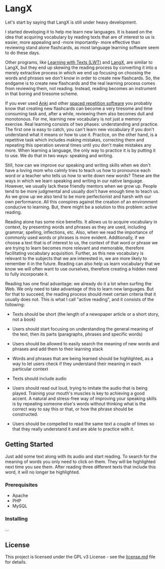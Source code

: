 # LangX

Let's start by saying that LangX is still under heavy development.

I started developing it to help me learn new languages. It is based on the idea that acquiring vocabulary by reading texts that are of interest to us is easier, more appealing and -more importantly- more effective than reviewing stand alone flashcards, as most language learning software seem to do these days.

Other programs, like [Learning with Texts (LWT)](http://lwt.sourceforge.net/) and [LangX](http://LangX.com/), are similar to LangX, but they end up skewing the reading process by converting it into a merely extractive process in which we end up focusing on choosing the words and phrases we don't know in order to create new flashcards. So, the endgame is to create new flashcards and the real learning process comes from reviewing them, not reading. Instead, reading becomes an instrument in that boring and tiresome scheme.

If you ever used [Anki](https://apps.ankiweb.net/) and other [spaced repetition software](https://en.wikipedia.org/wiki/Spaced_repetition) you probably know that creating new flashcards can become a very tiresome and time consuming task and, after a while, reviewing them also becomes dull and monotonous. For me, learning new vocabulary is not just a memory exercise. Real learning consists of two phases: understanding and practice. The first one is easy to catch, you can't learn new vocabulary if you don't understand what it means or how to use it. Practice, on the other hand, is a repetitive task which includes making mistakes, correcting them and repeating this operation several times until you don't make mistakes any more. When learning a language, the only way to practice it is by putting it to use. We do that in two ways: speaking and writing.

Still, how can we improve our speaking and writing skills when we don't have a loving mom who calmly tries to teach us how to pronounce each word or a teacher who tells us how to write down new words? These are the ways in which we learn speaking and writing in our native language. However, we usually lack these friendly mentors when we grow up. People tend to be more judgmental and usually don't have enough time to teach us. As we grow up we also tend to be more perfectionist and harsh with our own performance. All this conspires against the creation of an environment conducive to learning. But, there might be a solution to this problem: active reading.

Reading alone has some nice benefits. It allows us to acquire vocabulary in context, by presenting words and phrases as they are used, including grammar, spelling, inflections, etc. Also, when we read the importance of commonly used words or phrases is more evident. Additionally, if we choose a text that is of interest to us, the context of that word or phrase we are trying to learn becomes more relevant and memorable, therefore facilitating vocabulary acquisition. Further, as this new vocabulary is relevant to the subjects that we are interested in, we are more likely to remember it in the future. Reading can also help us learn vocabulary that we know we will often want to use ourselves, therefore creating a hidden need to fully incorporate it.

Reading has one final advantage: we already do it a lot when surfing the Web. We only need to take advantage of this to learn new languages. But for that to succeed, the reading process should meet certain criteria that it usually does not. This is what I call "active reading", and it consists of the following:

  - Texts should be short (the length of a newspaper article or a short story, not a book)

  - Users should start focusing on understanding the general meaning of the text, then its parts (paragraphs, phrases and specific words)

  - Users should be allowed to easily search the meaning of new words and phrases and add them to their learning stack

  - Words and phrases that are being learned should be highlighted, as a way to let users check if they understand their meaning in each particular context

  - Texts should include audio

  - Users should read out loud, trying to imitate the audio that is being played. Training your mouth's muscles is key to achieving a good accent. A natural and stress-free way of improving your speaking skills is by repeating someone else's words without thinking what is the correct way to say this or that, or how the phrase should be constructed.

  - Users should be compelled to read the same text a couple of times so that they really understand it and are able to practice with it.

## Getting Started

Just add some text along with its audio and start reading. To search for the meaning of words you only need to click on them. They will be highlighted next time you see them. After reading three different texts that include this word, it will no longer be highlighted.

### Prerequisites

  * Apache
  * PHP
  * MySQL

### Installing

...

## License

This project is licensed under the GPL v3 License - see the [license.md](license.md) file for details.

